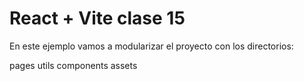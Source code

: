 # React + Vite clase 15

En este ejemplo vamos a modularizar el proyecto con los directorios:

pages
utils
components
assets


